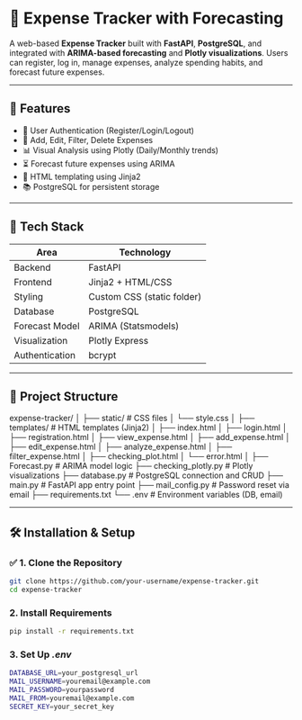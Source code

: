 # 💸 Expense Tracker with Forecasting

A web-based **Expense Tracker** built with **FastAPI**, **PostgreSQL**, and integrated with **ARIMA-based forecasting** and **Plotly visualizations**. Users can register, log in, manage expenses, analyze spending habits, and forecast future expenses.

---

## 🚀 Features

- 🔐 User Authentication (Register/Login/Logout)
- 📆 Add, Edit, Filter, Delete Expenses
- 📊 Visual Analysis using Plotly (Daily/Monthly trends)
- ⏳ Forecast future expenses using ARIMA
- 📁 HTML templating using Jinja2
- 📚 PostgreSQL for persistent storage

---

## 🧠 Tech Stack

| Area            | Technology             |
|-----------------|------------------------|
| Backend         | FastAPI                |
| Frontend        | Jinja2 + HTML/CSS      |
| Styling         | Custom CSS (static folder) |
| Database        | PostgreSQL             |
| Forecast Model  | ARIMA (Statsmodels)    |
| Visualization   | Plotly Express         |
| Authentication  | bcrypt                 |

---

## 📁 Project Structure
expense-tracker/
│
├── static/ # CSS files
│ └── style.css
│
├── templates/ # HTML templates (Jinja2)
│ ├── index.html
│ ├── login.html
│ ├── registration.html
│ ├── view_expense.html
│ ├── add_expense.html
│ ├── edit_expense.html
│ ├── analyze_expense.html
│ ├── filter_expense.html
│ ├── checking_plot.html
│ └── error.html
│
├── Forecast.py # ARIMA model logic
├── checking_plotly.py # Plotly visualizations
├── database.py # PostgreSQL connection and CRUD
├── main.py # FastAPI app entry point
├── mail_config.py # Password reset via email
├── requirements.txt
└── .env # Environment variables (DB, email)


---

## 🛠️ Installation & Setup

### ✅ 1. Clone the Repository

```bash
git clone https://github.com/your-username/expense-tracker.git
cd expense-tracker
```
### 2. Install Requirements
```bash
pip install -r requirements.txt
```
### 3. Set Up *.env*
```bash
DATABASE_URL=your_postgresql_url
MAIL_USERNAME=youremail@example.com
MAIL_PASSWORD=yourpassword
MAIL_FROM=youremail@example.com
SECRET_KEY=your_secret_key
```





